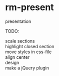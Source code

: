 rm-present
==========

presentation



TODO:
<div>scale sections</div>
<div>highlight closed section</div>
<div>move styles in css-file</div>
<div>align center</div>
<div>design</div>
<div>make a jQuery plugin</div>